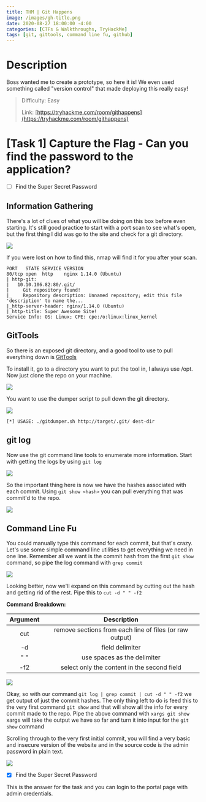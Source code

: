 ```yaml
---
title: THM | Git Happens
image: /images/gh-title.png
date: 2020-08-27 18:00:00 -4:00
categories: [CTFs & Walkthroughs, TryHackMe]
tags: [git, gittools, command line fu, github] 
---
```


# Description
Boss wanted me to create a prototype, so here it is! We even used something called "version control" that made deploying this really easy!
> Difficulty: Easy
>
> Link: [https://tryhackme.com/room/githappens](https://tryhackme.com/room/githappens)

# [Task 1]  Capture the Flag - Can you find the password to the application?

- [ ] Find the Super Secret Password

## Information Gathering
There's a lot of clues of what you will be doing on this box before even starting. It's still good practice to start with a port scan to see what's open, but the first thing I did was go to the site and check for a git directory.

![](/images/gh-gitdir.png)

If you were lost on how to find this, nmap will find it for you after your scan.
```console
PORT   STATE SERVICE VERSION                                                  
80/tcp open  http    nginx 1.14.0 (Ubuntu)
| http-git:                           
|   10.10.106.82:80/.git/                                                     
|     Git repository found!
|_    Repository description: Unnamed repository; edit this file 'description' to name the...
|_http-server-header: nginx/1.14.0 (Ubuntu)
|_http-title: Super Awesome Site!
Service Info: OS: Linux; CPE: cpe:/o:linux:linux_kernel
```
## GitTools
So there is an exposed git directory, and a good tool to use to pull everything down is [GitTools](https://github.com/internetwache/GitTools)

To install it, go to a directory you want to put the tool in, I always use /opt. Now just clone the repo on your machine.

![](/images/gh-gtools.png)

You want to use the dumper script to pull down the git directory.

![](/images/gh-dumper.png)

`[*] USAGE: ./gitdumper.sh http://target/.git/ dest-dir`

## git log
Now use the git command line tools to enumerate more information. Start with getting the logs by using `git log`

![](/images/gh-gitlog.png)

So the important thing here is now we have the hashes associated with each commit. Using `git show <hash>` you can pull everything that was commit'd to the repo.

![](/images/gh-gitshow.png)

## Command Line Fu
You could manually type this command for each commit, but that's crazy. Let's use some simple command line utilities to get everything we need in one line. Remember all we want is the commit hash from the first `git show` command, so pipe the log command with `grep commit`

![](/images/gh-grep.png)

Looking better, now we'll expand on this command by cutting out the hash and getting rid of the rest. Pipe this to `cut -d " " -f2`

**Command Breakdown:**

Argument | Description
:------------: | :-------------:
cut | remove sections from each line of files (or raw output)
-d | field delimiter
" " | use spaces as the delimiter
-f2 | select only the content in the second field

![](/images/gh-cut.png)

Okay, so with our command `git log | grep commit | cut -d " " -f2` we get output of just the commit hashes. The only thing left to do is feed this to the very first command `git show` and that will show all the info for every commit made to the repo. Pipe the above command with `xargs git show` xargs will take the output we have so far and turn it into input for the `git show` command

Scrolling through to the very first initial commit, you will find a very basic and insecure version of the website and in the source code is the admin password in plain text.

![](/images/gh-source.png)

- [X] Find the Super Secret Password

This is the answer for the task and you can login to the portal page with admin credentials. 